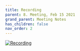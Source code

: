 ```yaml
---
title: Recording
parent: 8. Meeting, Feb 15 2021
grand_parent: Meeting Notes
has_children: false
nav_order: 2
---
```


[![Recording](https://img.youtube.com/vi/XGcBLghuvf0/0.jpg)](https://www.youtube.com/watch?v=XGcBLghuvf0)